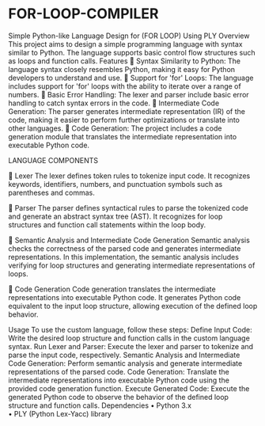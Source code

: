 # FOR-LOOP-COMPILER
Simple Python-like Language Design for (FOR LOOP) Using PLY
Overview
This project aims to design a simple programming language with syntax similar to Python. The language supports basic control flow structures such as loops and function calls.
Features
	Syntax Similarity to Python: The language syntax closely resembles Python, making it easy for Python developers to understand and use.
	Support for 'for' Loops: The language includes support for 'for' loops with the ability to iterate over a range of numbers.
	Basic Error Handling: The lexer and parser include basic error handling to catch syntax errors in the code.
	Intermediate Code Generation: The parser generates intermediate representation (IR) of the code, making it easier to perform further optimizations or translate into other languages.
	Code Generation: The project includes a code generation module that translates the intermediate representation into executable Python code.

LANGUAGE COMPONENTS

	Lexer
The lexer defines token rules to tokenize input code. It recognizes keywords, identifiers, numbers, and punctuation symbols such as parentheses and commas.
 

	Parser
The parser defines syntactical rules to parse the tokenized code and generate an abstract syntax tree (AST). It recognizes for loop structures and function call statements within the loop body.
 
	Semantic Analysis and Intermediate Code Generation
Semantic analysis checks the correctness of the parsed code and generates intermediate representations. In this implementation, the semantic analysis includes verifying for loop structures and generating intermediate representations of loops.
 
	Code Generation
Code generation translates the intermediate representations into executable Python code. It generates Python code equivalent to the input loop structure, allowing execution of the defined loop behavior.
 
Usage
To use the custom language, follow these steps:
Define Input Code: Write the desired loop structure and function calls in the custom language syntax.
Run Lexer and Parser: Execute the lexer and parser to tokenize and parse the input code, respectively.
Semantic Analysis and Intermediate Code Generation: Perform semantic analysis and generate intermediate representations of the parsed code.
Code Generation: Translate the intermediate representations into executable Python code using the provided code generation function.
Execute Generated Code: Execute the generated Python code to observe the behavior of the defined loop structure and function calls.
Dependencies
•	Python 3.x  
•	PLY (Python Lex-Yacc) library

